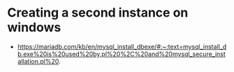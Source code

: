 # Creating a second instance on windows 


  * https://mariadb.com/kb/en/mysql_install_dbexe/#:~:text=mysql_install_db.exe%20is%20used%20by,pl%20%2C%20and%20mysql_secure_installation.pl%20.
